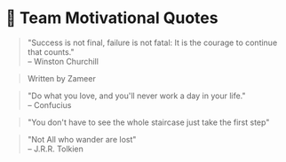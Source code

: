 # 🌟 Team Motivational Quotes

> "Success is not final, failure is not fatal: It is the courage to continue that counts."  
– Winston Churchill

<!-- ✨ Techlings, add your motivational quote below this line. One per person! -->
> Written by Zameer

> "Do what you love, and you'll never work a day in your life."  
– Confucius

> "You don't have to see the whole staircase just take the first step"

> "Not All who wander are lost"  
– J.R.R. Tolkien


